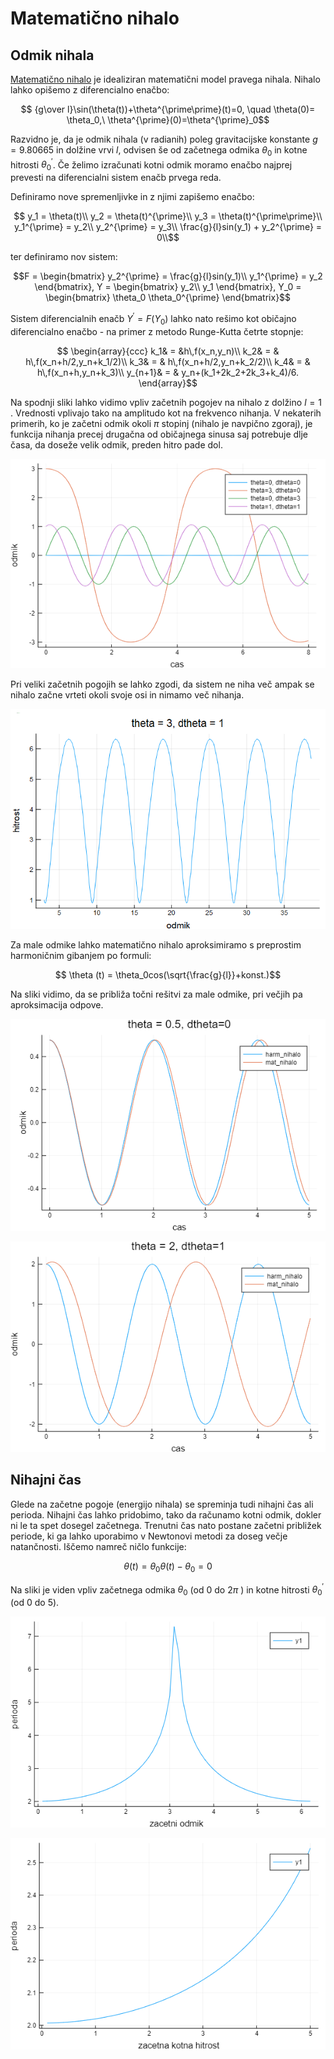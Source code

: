 # Matematično nihalo

## Odmik nihala
[Matematično nihalo](https://en.wikipedia.org/wiki/Pendulum#Simple_gravity_pendulum) je idealiziran matematični model pravega nihala. 
Nihalo lahko opišemo z diferencialno enačbo:
```math
    {g\over l}\sin(\theta(t))+\theta^{\prime\prime}(t)=0, \quad \theta(0)=
    \theta_0,\ \theta^{\prime}(0)=\theta^{\prime}_0
```
Razvidno je, da je odmik nihala (v radianih) poleg gravitacijske konstante $g=9.80665$ in dolžine vrvi $l$, odvisen še od začetnega odmika $\theta_0$ in kotne hitrosti $\theta^{\prime}_0$. Če želimo izračunati kotni odmik moramo enačbo najprej prevesti na diferencialni sistem enačb prvega reda.

Definiramo nove spremenljivke in z njimi zapišemo enačbo:
```math
    y_1 = \theta(t)\\
    y_2 = \theta(t)^{\prime}\\
    y_3 = \theta(t)^{\prime\prime}\\
    y_1^{\prime} = y_2\\
    y_2^{\prime} = y_3\\
    \frac{g}{l}sin(y_1) + y_2^{\prime} = 0\\
```
ter definiramo nov sistem:
```math
F = \begin{bmatrix}
    y_2^{\prime} = \frac{g}{l}sin(y_1)\\
    y_1^{\prime} = y_2
    \end{bmatrix},
Y = \begin{bmatrix}
    y_2\\
    y_1
    \end{bmatrix},
Y_0 = \begin{bmatrix}
    \theta_0
    \theta_0^{\prime}
    \end{bmatrix}
```

Sistem diferencialnih enačb $Y^{\prime} = F(Y_0)$ lahko nato rešimo kot običajno diferencialno enačbo - na primer z metodo Runge-Kutta četrte stopnje:
```math
    \begin{array}{ccc}  
    k_1& = &h\,f(x_n,y_n)\\ 
    k_2& = & h\,f(x_n+h/2,y_n+k_1/2)\\ 
    k_3& = & h\,f(x_n+h/2,y_n+k_2/2)\\ 
    k_4& = & h\,f(x_n+h,y_n+k_3)\\ 
    y_{n+1}& = & y_n+(k_1+2k_2+2k_3+k_4)/6. \end{array}
```

Na spodnji sliki lahko vidimo vpliv začetnih pogojev na nihalo z dolžino $l = 1$ . Vrednosti vplivajo tako na amplitudo kot na frekvenco nihanja. V nekaterih primerih, ko je začetni odmik okoli $\pi$ stopinj (nihalo je navpično zgoraj), je funkcija nihanja precej drugačna od običajnega sinusa saj potrebuje dlje časa, da doseže velik odmik, preden hitro pade dol. 

![parametri](img/parametri.PNG)

Pri veliki začetnih pogojih se lahko zgodi, da sistem ne niha več ampak se nihalo začne vrteti okoli svoje osi in nimamo več nihanja.

![osciliranje](img/osciliranje.PNG)

Za male odmike lahko matematično nihalo aproksimiramo s preprostim harmoničnim gibanjem po formuli:
```math
    \theta (t) = \theta_0cos(\sqrt{\frac{g}{l}}+konst.)
```
Na sliki vidimo, da se približa točni rešitvi za male odmike, pri večjih pa aproksimacija odpove.

![harmmali](img/harmmali.PNG)

![harmveliki](img/harmveliki.PNG)

## Nihajni čas
Glede na začetne pogoje (energijo nihala) se spreminja tudi nihajni čas ali perioda. Nihajni čas lahko pridobimo, tako da računamo kotni odmik, dokler ni le ta spet dosegel začetnega. Trenutni čas nato postane začetni približek periode, ki ga lahko uporabimo v Newtonovi metodi za doseg večje natančnosti. Iščemo namreč ničlo funkcije:
```math
    \theta (t) = \theta_0
    \theta (t) - \theta_0 = 0
```

Na sliki je viden vpliv začetnega odmika $\theta_0$ (od 0 do $2\pi$ ) in kotne hitrosti $\theta^{\prime}_0$ (od 0 do 5).

![theta](img/theta.PNG)

![dtheta](img/dtheta.PNG)

